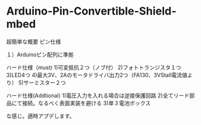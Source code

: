Arduino-Pin-Convertible-Shield-mbed
==================================
超簡単な概要
ピン仕様

１）Arduinoピン配列に準拠

ハード仕様（must)
1)可変抵抗２つ（ノブ付）
2)フォトトランジスタ１つ
3)LED4つ
4)最大3V、2Aのモータドライバ出力2つ（FA130、3VStall電流値より）
5)サーミスター２つ

ハード仕様(Addtional)
1)電圧入力を入れる場合は逆接保護回路
2)全てリード部品にて接続。なるべく表面実装を避ける
3)単３電池ボックス

な感じ。適時アプデします。
